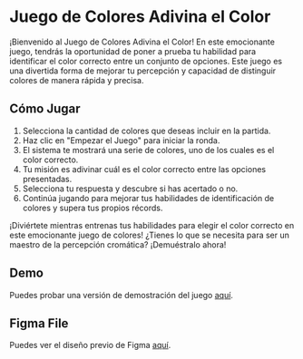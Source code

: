 # Juego de Colores Adivina el Color

¡Bienvenido al Juego de Colores Adivina el Color! En este emocionante juego, tendrás la oportunidad de poner a prueba tu habilidad para identificar el color correcto entre un conjunto de opciones. Este juego es una divertida forma de mejorar tu percepción y capacidad de distinguir colores de manera rápida y precisa.

## Cómo Jugar

1. Selecciona la cantidad de colores que deseas incluir en la partida.
2. Haz clic en "Empezar el Juego" para iniciar la ronda.
3. El sistema te mostrará una serie de colores, uno de los cuales es el color correcto.
4. Tu misión es adivinar cuál es el color correcto entre las opciones presentadas.
5. Selecciona tu respuesta y descubre si has acertado o no.
6. Continúa jugando para mejorar tus habilidades de identificación de colores y supera tus propios récords.

¡Diviértete mientras entrenas tus habilidades para elegir el color correcto en este emocionante juego de colores! ¿Tienes lo que se necesita para ser un maestro de la percepción cromática? ¡Demuéstralo ahora!

## Demo

Puedes probar una versión de demostración del juego [aquí](https://squares-game-topaz.vercel.app/).

## Figma File

Puedes ver el diseño previo de Figma [aquí](https://www.figma.com/file/WE5ay8NZ5JjEzx6qd0c60m/Square-Game?type=design&node-id=148-208&mode=design&t=Fr5luDCFcOAAc5Dd-0).


